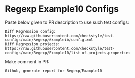 # Regexp Example10 Configs
Paste below given to PR description to use such test configs:
```
Diff Regression config: https://raw.githubusercontent.com/checkstyle/test-configs/main/Regexp/Example10/config.xml
Diff Regression projects: https://raw.githubusercontent.com/checkstyle/test-configs/main/Regexp/Example10/list-of-projects.properties
```
Make comment in PR:
```
Github, generate report for Regexp/Example10
```
